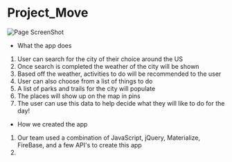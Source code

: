 # Project_Move

![Page ScreenShot](assets/images/page-sreenshot.png)

* What the app does

1. User can search for the city of their choice around the US
2. Once search is completed the weather of the city will be shown
3. Based off the weather, activities to do will be recommended to the user
4. User can also choose from a list of things to do
5. A list of parks and trails for the city will populate 
6. The places will show up on the map in pins 
7. The user can use this data to help decide what they will like to do for the day!

* How we created the app

1. Our team used a combination of JavaScript, jQuery, Materialize, FireBase, and a few API's to create this app
2. 